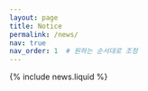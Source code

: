 ```yaml
---
layout: page
title: Notice
permalink: /news/
nav: true
nav_order: 1  # 원하는 순서대로 조정
---
```


{% include news.liquid %}